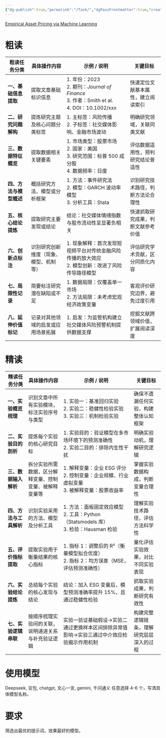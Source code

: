 ```yaml
---
{"dg-publish":true,"permalink":"/Task/","dgPassFrontmatter":true,"created":"2025-06-05T19:34:46.181+08:00"}
---
```



[Empirical Asset Pricing via Machine Learning](https://academic.oup.com/rfs/article/33/5/2223/5758276)

# 粗读

| **粗读任务分类**    | **具体操作内容**          | **示例 / 说明**                                                                                | **关键目标**          |
| ------------- | ------------------- | ------------------------------------------------------------------------------------------ | ----------------- |
| **一、基础信息提取**  | 提取文章基础标识信息          | 1. 年份：2023  <br>2. 期刊：_Journal of Finance_  <br>3. 作者：Smith et al.  <br>4. DOI：10.1002/xxx | 快速定位文献基本属性，建立阅读索引 |
| **二、研究问题解构**  | 提炼研究主题及核心问题分类标签     | 1. 主标签：风险传播  <br>2. 子标签：社交媒体影响、金融市场波动                                                      | 明确研究领域，关联同类文献     |
| **三、数据特征概览**  | 提取数据相关关键要素          | 1. 市场类型：股票市场  <br>2. 国家：美国  <br>3. 研究范围：标普 500 成分股  <br>4. 数据频率：日度                         | 评估数据适用性，预判研究结论普适性 |
| **四、方法与模型概述** | 概括研究方法、模型或分析框架      | 1. 方法：事件研究法  <br>2. 模型：GARCH 波动率模型  <br>3. 分析工具：Stata                                      | 识别研究技术路径，判断方法论合理性 |
| **五、核心结论提炼**  | 提取研究主要发现或结论         | 结论：社交媒体情绪指数与股市流动性呈显著负相关                                                                    | 快速抓取研究成果，判断文献参考价值 |
| **六、创新点标注**   | 识别研究创新维度（现象、模型、机制等） | 1. 现象解释：首次发现短视频平台对传统金融风险传播的放大效应  <br>2. 模型创新：改进了风险传导路径模型                                   | 评估研究学术贡献，区分同质化内容  |
| **七、局限性记录**   | 简要标注研究潜在缺陷或不足       | 1. 数据局限：仅覆盖单一市场  <br>2. 方法局限：未考虑宏观经济政策变量                                                   | 客观评价研究边界，避免过度引用   |
| **八、延伸价值标记**  | 记录对其他领域的启发或应用场景拓展   | 1. 启发：为监管机构建立社交媒体风险预警机制提供数据支撑                                                              | 挖掘文献跨领域价值，扩展阅读深度  |
# 精读
| **精读任务分类**    | **具体操作内容**                  | **示例 / 说明**                                                           | **关键目标**             |
| ------------- | --------------------------- | --------------------------------------------------------------------- | -------------------- |
| **一、实验概览梳理**  | 识别文章中所有实验模块，标注实验序号与类型       | 1. 实验一：基准回归实验  <br>2. 实验二：稳健性检验实验  <br>3. 实验三：机制检验实验                  | 确保不遗漏任何实验，构建整体认知框架   |
| **二、实验目的剖析**  | 提炼每个实验的核心研究目标               | 1. 实验目的：验证模型在多市场环境下的预测准确性  <br>2. 实验二目的：排除内生性干扰                       | 明确实验动机，理解研究逻辑        |
| **三、数据输入解析**  | 拆分实验所需数据，区分解释变量、控制变量、被解释变量等 | 1. 解释变量：企业 ESG 评分  <br>2. 控制变量：企业规模、行业虚拟变量  <br>3. 被解释变量：股票收益率        | 掌握实验数据构成，判断变量合理性     |
| **四、方法与工具解析** | 识别实验采用的方法、模型及分析工具           | 1. 方法：面板固定效应模型  <br>2. 工具：Python（Statsmodels 库）  <br>3. 检验：Hausman 检验 | 理解实验技术路径，评估方法科学性     |
| **五、评价指标提取**  | 提取实验用于衡量结果的核心指标             | 1. 指标 1：调整后的 R²（衡量模型拟合优度）  <br>2. 指标 2：均方误差（MSE，评估预测准确性）              | 量化评估实验效果，对比不同实验表现    |
| **六、实验结论提炼**  | 总结每个实验的核心发现与结论              | 结论：加入 ESG 变量后，模型预测准确率提升 15%，且通过稳健性检验                                  | 抓取实验成果，判断研究有效性       |
| **七、实验逻辑串联**  | 按顺序梳理实验间的关联，说明递进关系与补充验证逻辑   | 实验一验证基础假设→实验二通过更换样本区间排除异常值影响→实验三通过中介效应检验揭示作用机制                        | 构建完整逻辑链条，理解研究层层深入的过程 |
# 使用模型
Deepseek, 豆包, chatgpt, 文心一言, gemini, 千问通义
任意选择 4-6 个，写清具体模型名称。
# 要求
筛选出最优的提示词，效果最好的模型。
